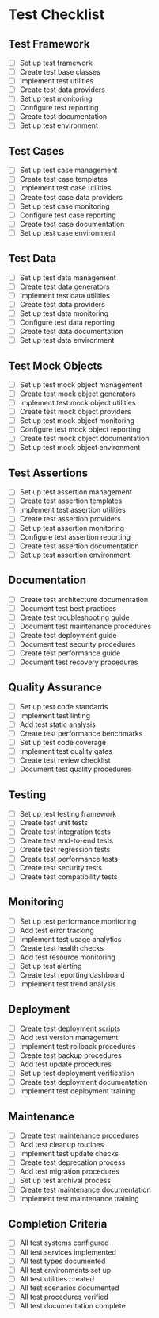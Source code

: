 # Test Checklist

## Test Framework
- [ ] Set up test framework
- [ ] Create test base classes
- [ ] Implement test utilities
- [ ] Create test data providers
- [ ] Set up test monitoring
- [ ] Configure test reporting
- [ ] Create test documentation
- [ ] Set up test environment

## Test Cases
- [ ] Set up test case management
- [ ] Create test case templates
- [ ] Implement test case utilities
- [ ] Create test case data providers
- [ ] Set up test case monitoring
- [ ] Configure test case reporting
- [ ] Create test case documentation
- [ ] Set up test case environment

## Test Data
- [ ] Set up test data management
- [ ] Create test data generators
- [ ] Implement test data utilities
- [ ] Create test data providers
- [ ] Set up test data monitoring
- [ ] Configure test data reporting
- [ ] Create test data documentation
- [ ] Set up test data environment

## Test Mock Objects
- [ ] Set up test mock object management
- [ ] Create test mock object generators
- [ ] Implement test mock object utilities
- [ ] Create test mock object providers
- [ ] Set up test mock object monitoring
- [ ] Configure test mock object reporting
- [ ] Create test mock object documentation
- [ ] Set up test mock object environment

## Test Assertions
- [ ] Set up test assertion management
- [ ] Create test assertion templates
- [ ] Implement test assertion utilities
- [ ] Create test assertion providers
- [ ] Set up test assertion monitoring
- [ ] Configure test assertion reporting
- [ ] Create test assertion documentation
- [ ] Set up test assertion environment

## Documentation
- [ ] Create test architecture documentation
- [ ] Document test best practices
- [ ] Create test troubleshooting guide
- [ ] Document test maintenance procedures
- [ ] Create test deployment guide
- [ ] Document test security procedures
- [ ] Create test performance guide
- [ ] Document test recovery procedures

## Quality Assurance
- [ ] Set up test code standards
- [ ] Implement test linting
- [ ] Add test static analysis
- [ ] Create test performance benchmarks
- [ ] Set up test code coverage
- [ ] Implement test quality gates
- [ ] Create test review checklist
- [ ] Document test quality procedures

## Testing
- [ ] Set up test testing framework
- [ ] Create test unit tests
- [ ] Create test integration tests
- [ ] Create test end-to-end tests
- [ ] Create test regression tests
- [ ] Create test performance tests
- [ ] Create test security tests
- [ ] Create test compatibility tests

## Monitoring
- [ ] Set up test performance monitoring
- [ ] Add test error tracking
- [ ] Implement test usage analytics
- [ ] Create test health checks
- [ ] Add test resource monitoring
- [ ] Set up test alerting
- [ ] Create test reporting dashboard
- [ ] Implement test trend analysis

## Deployment
- [ ] Create test deployment scripts
- [ ] Add test version management
- [ ] Implement test rollback procedures
- [ ] Create test backup procedures
- [ ] Add test update procedures
- [ ] Set up test deployment verification
- [ ] Create test deployment documentation
- [ ] Implement test deployment training

## Maintenance
- [ ] Create test maintenance procedures
- [ ] Add test cleanup routines
- [ ] Implement test update checks
- [ ] Create test deprecation process
- [ ] Add test migration procedures
- [ ] Set up test archival process
- [ ] Create test maintenance documentation
- [ ] Implement test maintenance training

## Completion Criteria
- [ ] All test systems configured
- [ ] All test services implemented
- [ ] All test types documented
- [ ] All test environments set up
- [ ] All test utilities created
- [ ] All test scenarios documented
- [ ] All test procedures verified
- [ ] All test documentation complete 